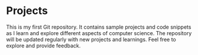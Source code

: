 # Projects
This is my first Git repository. It contains sample projects and code snippets as I learn and explore different aspects of computer science. The repository will be updated regularly with new projects and learnings. Feel free to explore and provide feedback.
